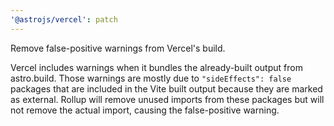 ```yaml
---
'@astrojs/vercel': patch
---
```


Remove false-positive warnings from Vercel's build.

Vercel includes warnings when it bundles the already-built output from astro.build. Those warnings are mostly due to `"sideEffects": false` packages that are included in the Vite built output because they are marked as external. Rollup will remove unused imports from these packages but will not remove the actual import, causing the false-positive warning.